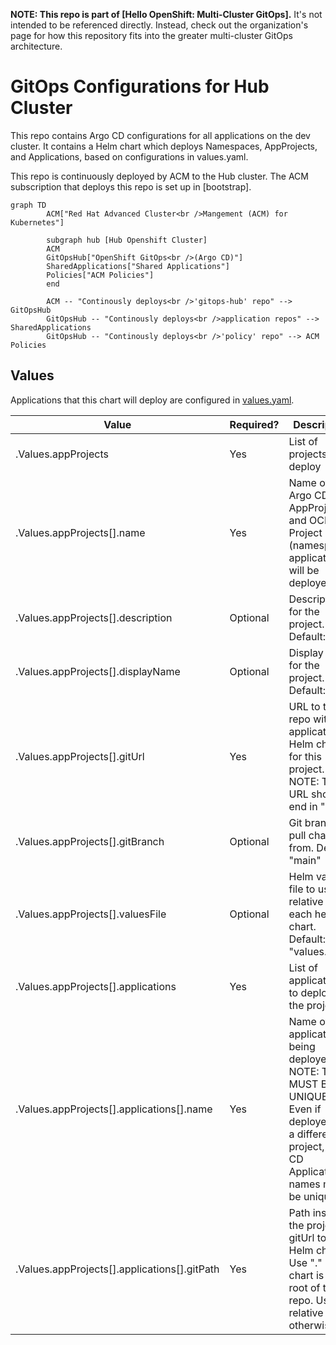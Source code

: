 **NOTE: This repo is part of [Hello OpenShift: Multi-Cluster GitOps].** It's
not intended to be referenced directly. Instead, check out the organization's
page for how this repository fits into the greater multi-cluster GitOps
architecture.

# GitOps Configurations for Hub Cluster

This repo contains Argo CD configurations for all applications on the dev
cluster. It contains a Helm chart which deploys Namespaces, AppProjects, and
Applications, based on configurations in values.yaml.

This repo is continuously deployed by ACM to the Hub cluster. The ACM
subscription that deploys this repo is set up in [bootstrap].

```mermaid
graph TD
        ACM["Red Hat Advanced Cluster<br />Mangement (ACM) for Kubernetes"]

        subgraph hub [Hub Openshift Cluster]
        ACM
        GitOpsHub["OpenShift GitOps<br />(Argo CD)"]
        SharedApplications["Shared Applications"]
        Policies["ACM Policies"]
        end

        ACM -- "Continously deploys<br />'gitops-hub' repo" --> GitOpsHub
        GitOpsHub -- "Continously deploys<br />application repos" --> SharedApplications
        GitOpsHub -- "Continously deploys<br />'policy' repo" --> ACM Policies
```

## Values

Applications that this chart will deploy are configured in
[values.yaml](values.yaml).

| Value                                        | Required? | Description |
| -------------------------------------------- | --------- | ----------- |
| .Values.appProjects                          | Yes       | List of projects to deploy |
| .Values.appProjects[].name                   | Yes       | Name of the Argo CD AppProject and OCP Project (namespace) applications will be deployed into |
| .Values.appProjects[].description            | Optional  | Description for the project. Default: "" |
| .Values.appProjects[].displayName            | Optional  | Display name for the project. Default: "" |
| .Values.appProjects[].gitUrl                 | Yes       | URL to the Git repo with application Helm charts for this project. NOTE: This URL should end in ".git". |
| .Values.appProjects[].gitBranch              | Optional  | Git branch to pull charts from. Default: "main" |
| .Values.appProjects[].valuesFile             | Optional  | Helm values file to use relative to each helm chart. Default: "values.yaml" |
| .Values.appProjects[].applications           | Yes       | List of applications to deploy in the project |
| .Values.appProjects[].applications[].name    | Yes       | Name of the application being deployed. NOTE: THIS MUST BE UNIQUE! Even if deployed into a different project, Argo CD Application names must be unique. |
| .Values.appProjects[].applications[].gitPath | Yes       | Path inside the project gitUrl to the Helm chart. Use "." if the chart is in the root of the repo. Use a relative path otherwise. |

[Hello OpenShift: Multi-Cluster Management]: https://github.com/hello-openshift-multicluster-gitops
